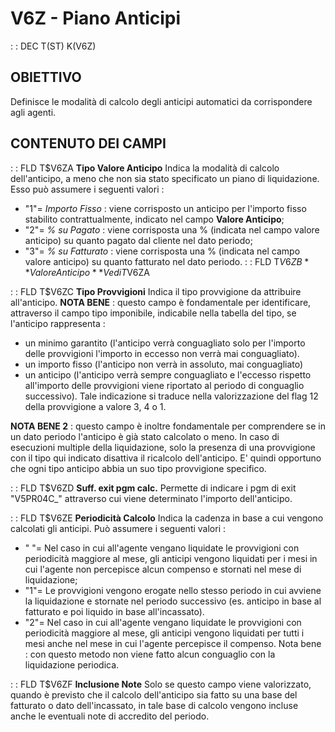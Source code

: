 # V6Z - Piano Anticipi
 :  : DEC T(ST) K(V6Z)
## OBIETTIVO
Definisce le modalità di calcolo degli anticipi automatici da corrispondere agli agenti.
## CONTENUTO DEI CAMPI
 :  : FLD T$V6ZA **Tipo Valore Anticipo**
Indica la modalità di calcolo dell'anticipo, a meno che non sia stato specificato un piano di liquidazione.
Esso può assumere i seguenti valori : 
- "1"= _Importo Fisso_ :  viene corrisposto un anticipo per l'importo fisso stabilito contrattualmente, indicato nel campo **Valore Anticipo**;
- "2"= _% su Pagato_ :  viene corrisposta una % (indicata nel campo valore anticipo) su quanto pagato dal cliente nel dato periodo;
- "3"= _% su Fatturato_ :  viene corrisposta una % (indicata nel campo valore anticipo) su quanto fatturato nel dato periodo.
 :  : FLD T$V6ZB **Valore Anticipo**
Vedi T$V6ZA

 :  : FLD T$V6ZC **Tipo Provvigioni**
Indica il tipo provvigione da attribuire all'anticipo.
**NOTA BENE** :  questo campo è fondamentale per identificare, attraverso il campo tipo imponibile, indicabile nella tabella del tipo, se l'anticipo rappresenta : 
* un minimo garantito (l'anticipo verrà conguagliato solo per l'importo delle provvigioni l'importo in eccesso non verrà mai conguagliato).
* un importo fisso (l'anticipo non verrà in assoluto, mai conguagliato)
* un anticipo (l'anticipo verrà sempre conguagliato e l'eccesso rispetto all'importo delle provvigioni viene riportato al periodo di conguaglio successivo).
Tale indicazione si traduce nella valorizzazione del flag 12 della provvigione a valore 3, 4 o 1.

**NOTA BENE 2** :  questo campo è inoltre fondamentale per comprendere se in un dato periodo l'anticipo è già stato calcolato o meno. In caso di esecuzioni multiple della liquidazione, solo la presenza di una provvigione con il tipo qui indicato disattiva il ricalcolo dell'anticipo. E' quindi opportuno che ogni tipo anticipo abbia un suo tipo provvigione specifico.

 :  : FLD T$V6ZD **Suff. exit pgm calc.**
Permette di indicare i pgm di exit "V5PR04C_" attraverso cui viene determinato l'importo dell'anticipo.

 :  : FLD T$V6ZE **Periodicità Calcolo**
Indica la cadenza in base a cui vengono calcolati gli anticipi. Può assumere i seguenti valori : 
- " "= Nel caso in cui all'agente vengano liquidate le provvigioni con periodicità maggiore al mese, gli anticipi vengono liquidati per i mesi in cui l'agente non percepisce alcun compenso e stornati nel mese di liquidazione;
- "1"= Le provvigioni vengono erogate nello stesso periodo in cui avviene la liquidazione e stornate nel periodo successivo (es. anticipo in base al fatturato e poi liquido in base all'incassato).
- "2"= Nel caso in cui all'agente vengano liquidate le provvigioni con periodicità maggiore al mese, gli anticipi vengono liquidati per tutti i mesi anche nel mese in cui l'agente percepisce il compenso. Nota bene :  con questo metodo non viene fatto alcun conguaglio con la liquidazione periodica.

 :  : FLD T$V6ZF **Inclusione Note**
Solo se questo campo viene valorizzato, quando è previsto che il calcolo dell'anticipo sia fatto su una base del fatturato o dato dell'incassato, in tale base di calcolo vengono incluse anche le eventuali note di accredito del periodo.

